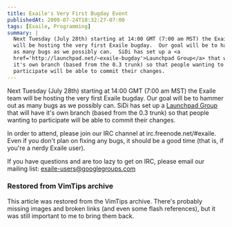 ```yaml
---
title: Exaile's Very First Bugday Event
publishedAt: 2009-07-24T18:32:27-07:00
tags: [Exaile, Programming]
summary: |
  Next Tuesday (July 28th) starting at 14:00 GMT (7:00 am MST) the Exaile team
  will be hosting the very first Exaile bugday.  Our goal will be to hammer out
  as many bugs as we possibly can.  SiDi has set up a <a
  href='http://launchpad.net/~exaile-bugday'>Launchpad Group</a> that will have
  it's own branch (based from the 0.3 trunk) so that people wanting to
  participate will be able to commit their changes.
---
```

Next Tuesday (July 28th) starting at 14:00 GMT (7:00 am MST) the Exaile team
will be hosting the very first Exaile bugday.  Our goal will be to hammer out
as many bugs as we possibly can.  SiDi has set up a <a
href='http://launchpad.net/~exaile-bugday'>Launchpad Group</a> that will have
it's own branch (based from the 0.3 trunk) so that people wanting to
participate will be able to commit their changes.

In order to attend, please join our IRC channel at irc.freenode.net/#exaile.
Even if you don't plan on fixing any bugs, it should be a good time (that is,
if you're a nerdy Exaile user).

If you have questions and are too lazy to get on IRC, please email our mailing
list: exaile-users@googlegroups.com

<div class="restored-from-archive">
  <h3>Restored from VimTips archive</h3>
  <p>
  This article was restored from the VimTips archive. There's probably
  missing images and broken links (and even some flash references), but it
  was still important to me to bring them back.
  </p>
</div>
